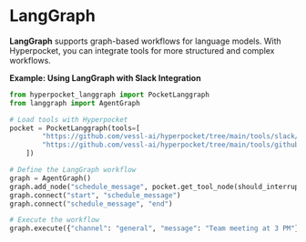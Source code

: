 # LangGraph

**LangGraph** supports graph-based workflows for language models. With Hyperpocket, you can integrate tools for more structured and complex workflows.

**Example: Using LangGraph with Slack Integration**

```python
from hyperpocket_langgraph import PocketLanggraph
from langgraph import AgentGraph

# Load tools with Hyperpocket
pocket = PocketLanggraph(tools=[
        "https://github.com/vessl-ai/hyperpocket/tree/main/tools/slack/get-messages",
        "https://github.com/vessl-ai/hyperpocket/tree/main/tools/github/list-pull-requests",
    ])

# Define the LangGraph workflow
graph = AgentGraph()
graph.add_node("schedule_message", pocket.get_tool_node(should_interrupt=True))
graph.connect("start", "schedule_message")
graph.connect("schedule_message", "end")

# Execute the workflow
graph.execute({"channel": "general", "message": "Team meeting at 3 PM"})
```
